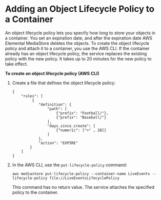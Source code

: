 # Adding an Object Lifecycle Policy to a Container<a name="policies-object-lifecycle-add"></a>

An object lifecycle policy lets you specify how long to store your objects in a container\. You set an expiration date, and after the expiration date AWS Elemental MediaStore deletes the objects\. To create the object lifecycle policy and attach it to a container, you use the AWS CLI\. If the container already has an object lifecycle policy, the service replaces the existing policy with the new policy\. It takes up to 20 minutes for the new policy to take effect\.

**To create an object lifecycle policy \(AWS CLI\)**

1. Create a file that defines the object lifecycle policy:

   ```
   {        
       "rules": [
            {
               "definition": {
                   "path": [ 
                       {"prefix": "Football/"}, 
                       {"prefix": "Baseball/"}
                   ],
                   "days_since_create": [
                       {"numeric": [">" , 28]}
                   ]
               },
               "action": "EXPIRE"
           }
       ]
   }
   ```

1. In the AWS CLI, use the `put-lifecycle-policy` command:

   ```
   aws mediastore put-lifecycle-policy --container-name LiveEvents --lifecycle-policy file://LiveEventsLifecyclePolicy
   ```

   This command has no return value\. The service attaches the specified policy to the container\. 